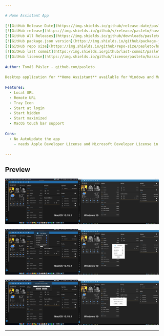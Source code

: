 ```yaml
---

# Home Assistant App

[![GitHub Release Date](https://img.shields.io/github/release-date/pasleto/hassio-app)](https://github.com/pasleto/hassio-app/releases/tag/v0.2.3)
[![GitHub release](https://img.shields.io/github/v/release/pasleto/hassio-app.svg)](https://github.com/pasleto/hassio-app/releases/latest)
[![GitHub All Releases](https://img.shields.io/github/downloads/pasleto/hassio-app/total)](https://github.com/pasleto/hassio-app/releases/latest)
[![GitHub package.json version](https://img.shields.io/github/package-json/v/pasleto/hassio-app)](https://github.com/pasleto/hassio-app/)
[![GitHub repo size](https://img.shields.io/github/repo-size/pasleto/hassio-app)](https://github.com/pasleto/hassio-app/)
[![GitHub last commit](https://img.shields.io/github/last-commit/pasleto/hassio-app.svg)](https://github.com/pasleto/hassio-app/commits)
[![GitHub license](https://img.shields.io/github/license/pasleto/hassio-app)](https://github.com/pasleto/hassio-app/blob/master/LICENSE.md)

Author: Tomáš Pásler - github.com/pasleto

Desktop application for **Home Assistant** available for Windows and MacOS.

Features:
  - Local URL
  - Remote URL
  - Tray Icon
  - Start at login
  - Start hidden
  - Start maximized
  - MacOS touch bar support

Cons:
  - No AutoUpdate the app
    - needs Apple Developer License and Microsoft Developer License in order to work

---
```


## Preview

![](/screenshots/Preview1.png)

![](/screenshots/Preview2.png)

![](/screenshots/Preview3.png)

---
